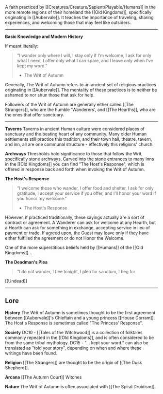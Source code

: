 A faith practiced by [[Creatures/Creature/Sapient/Playable/Humans]] in the more remote regions of their homeland the [[Old Kingdoms]], specifically originating in [[Aubervale]]. It teaches the importance of traveling, sharing experiences, and welcoming those that may feel like outsiders.

----
**Basic Knowledge and Modern History**

If meant literally:
> "I wander only where I will,
> I stay only if I'm welcome,
> I ask for only what I need,
> I offer only what I can spare,
> and I leave only when I've kept my word."
> - The Writ of Autumn

Generally, The Writ of Autumn refers to an ancient set of religious practices originating in [[Aubervale]]. The mentality of these practices is to neither be ashamed to nor shun those that ask for help. 

Followers of the Writ of Autumn are generally either called [[The Strangers]], who are the humble 'Wanderers', and [[The Hearths]], who are the ones that offer sanctuary.

---
**Taverns**
Taverns in ancient Human culture were considered places of sanctuary and the beating heart of any community. Many older Human settlements still practice this tradition, and their town hall, theatre, tavern, and inn, all are one communal structure - effectively this religions' church.

**Archways**
Thresholds hold significance to those that follow the Writ, specifically stone archways. Carved into the stone entrances to many Inns in the [[Old Kingdoms]] you can find "The Host's Response", which is offered in response back and forth when invoking the Writ of Autumn.

**The Host's Response**
>"I welcome those who wander,
>I offer food and shelter,
>I ask for only gratitude,
>I accept your service if you offer,
>and I'll honor your word if you honor my welcome."
>- The Host's Response

However, if practiced traditionally, these sayings actually are a sort of contract or agreement. A Wanderer can ask for welcome at any Hearth, but a Hearth can ask for something in exchange, accepting service in lieu of payment or trade. If agreed upon, the Guest may leave only if they have either fulfilled the agreement or do not Honor the Welcome.

One of the more superstitious beliefs held by [[Humans]] of the [[Old Kingdoms]]... 

**The Deadman's Plea**
>"I do not wander, I flee tonight,
>I plea for sanctum, I beg for

[[Undead]]

----
**Lore** 
---
**History**
The Writ of Autumn is sometimes thought to be the first agreement between [[Aubervale]]'s Chieftain and a young princess [[House Dorram]]. The Host's Response is sometimes called "The Princess' Response".

**Society**
DC10 - [[Tales of the Witchwood]] is a collection of folktales commonly repeated in the [[Old Kingdoms]], and is often considered to be from the same tribal mythology.
DC15 - "... kept your word." can also be translated as "told your story", depending on when and where these writings have been found.

**Religion**
[[The Strangers]] are thought to be the origin of [[The Dusk Shepherd]].

**Arcana**
[[The Autumn Court]] 
Witches

**Nature**
The Writ of Autumn is often associated with [[The Spiral Druidism]].